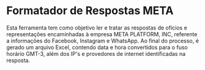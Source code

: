 # Formatador de Respostas META

Esta ferramenta tem como objetivo ler e tratar as respostas de ofícios e representações encaminhadas à empresa META PLATFORM, INC, referente a informações do Facebook, Instagram e WhatsApp. Ao final do processo, é gerado um arquivo Excel, contendo data e hora convertidos para o fuso horário GMT-3, além dos IP's e provedores de internet identificadas na resposta.
